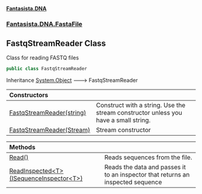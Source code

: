 #### [Fantasista.DNA](index.md 'index')
### [Fantasista.DNA.FastaFile](Fantasista.DNA.FastaFile.md 'Fantasista.DNA.FastaFile')

## FastqStreamReader Class

Class for reading FASTQ files

```csharp
public class FastqStreamReader
```

Inheritance [System.Object](https://docs.microsoft.com/en-us/dotnet/api/System.Object 'System.Object') &#129106; FastqStreamReader

| Constructors | |
| :--- | :--- |
| [FastqStreamReader(string)](Fantasista.DNA.FastaFile.FastqStreamReader.FastqStreamReader(string).md 'Fantasista.DNA.FastaFile.FastqStreamReader.FastqStreamReader(string)') | Construct with a string. Use the stream constructor unless you have a small string. |
| [FastqStreamReader(Stream)](Fantasista.DNA.FastaFile.FastqStreamReader.FastqStreamReader(System.IO.Stream).md 'Fantasista.DNA.FastaFile.FastqStreamReader.FastqStreamReader(System.IO.Stream)') | Stream constructor |

| Methods | |
| :--- | :--- |
| [Read()](Fantasista.DNA.FastaFile.FastqStreamReader.Read().md 'Fantasista.DNA.FastaFile.FastqStreamReader.Read()') | Reads sequences from the file. |
| [ReadInspected&lt;T&gt;(ISequenceInspector&lt;T&gt;)](Fantasista.DNA.FastaFile.FastqStreamReader.ReadInspected_T_(Fantasista.DNA.FastaFile.Inspectors.ISequenceInspector_T_).md 'Fantasista.DNA.FastaFile.FastqStreamReader.ReadInspected<T>(Fantasista.DNA.FastaFile.Inspectors.ISequenceInspector<T>)') | Reads the data and passes it to an inspector that returns an inspected sequence |
